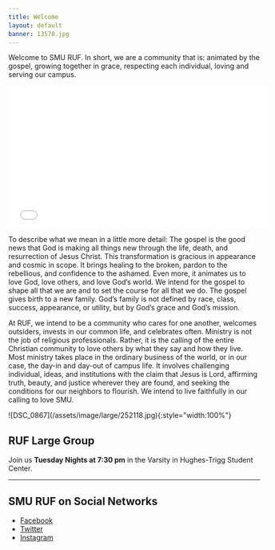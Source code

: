```yaml
---
title: Welcome
layout: default
banner: 13570.jpg
---
```


Welcome to SMU RUF. In short, we are a community that is: animated by the gospel, growing together in grace, respecting each individual, loving and serving our campus.

<iframe src="//player.vimeo.com/video/76554801?title=0&amp;byline=0&amp;portrait=0" width="520" height="281" frameborder="0" webkitallowfullscreen mozallowfullscreen allowfullscreen></iframe>

To describe what we mean in a little more detail: The gospel is the good news that God is making all things new through the life, death, and resurrection of Jesus Christ. This transformation is gracious in appearance and cosmic in scope. It brings healing to the broken, pardon to the rebellious, and confidence to the ashamed. Even more, it animates us to love God, love others, and love God’s world. We intend for the gospel to shape all that we are and to set the course for all that we do. The gospel gives birth to a new family. God’s family is not defined by race, class, success, appearance, or utility, but by God’s grace and God’s mission.

At RUF, we intend to be a community who cares for one another, welcomes outsiders, invests in our common life, and celebrates often. Ministry is not the job of religious professionals. Rather, it is the calling of the entire Christian community to love others by what they say and how they live. Most ministry takes place in the ordinary business of the world, or in our case, the day-in and day-out of campus life. It involves challenging individual, ideas, and institutions with the claim that Jesus is Lord, affirming truth, beauty, and justice wherever they are found, and seeking the conditions for our neighbors to flourish. We intend to live faithfully in our calling to love SMU.

<span class="mhimg img-large img-center" markdown="1">
![DSC_0867](/assets/image/large/252118.jpg){:style="width:100%"}
</span>

## RUF Large Group

Join us **Tuesday Nights at 7:30 pm** in the Varsity in Hughes-Trigg Student Center.

* * *

## SMU RUF on Social Networks

- [Facebook](https://www.facebook.com/groups/1398601033689336/)
- [Twitter](http://twitter.com/rufsmu)
- [Instagram](http://instagram.com/smuruf)
